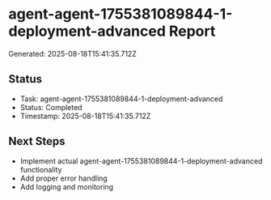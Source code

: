 # agent-agent-1755381089844-1-deployment-advanced Report

Generated: 2025-08-18T15:41:35.712Z

## Status
- Task: agent-agent-1755381089844-1-deployment-advanced
- Status: Completed
- Timestamp: 2025-08-18T15:41:35.712Z

## Next Steps
- Implement actual agent-agent-1755381089844-1-deployment-advanced functionality
- Add proper error handling
- Add logging and monitoring
